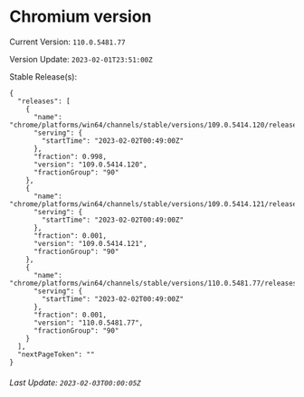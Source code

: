 # Chromium version

Current Version: `110.0.5481.77`

Version Update: `2023-02-01T23:51:00Z`

Stable Release(s):
```
{
  "releases": [
    {
      "name": "chrome/platforms/win64/channels/stable/versions/109.0.5414.120/releases/1675298940",
      "serving": {
        "startTime": "2023-02-02T00:49:00Z"
      },
      "fraction": 0.998,
      "version": "109.0.5414.120",
      "fractionGroup": "90"
    },
    {
      "name": "chrome/platforms/win64/channels/stable/versions/109.0.5414.121/releases/1675298940",
      "serving": {
        "startTime": "2023-02-02T00:49:00Z"
      },
      "fraction": 0.001,
      "version": "109.0.5414.121",
      "fractionGroup": "90"
    },
    {
      "name": "chrome/platforms/win64/channels/stable/versions/110.0.5481.77/releases/1675298940",
      "serving": {
        "startTime": "2023-02-02T00:49:00Z"
      },
      "fraction": 0.001,
      "version": "110.0.5481.77",
      "fractionGroup": "90"
    }
  ],
  "nextPageToken": ""
}
```

###### Last Update: `2023-02-03T00:00:05Z`
        